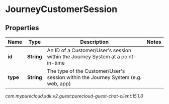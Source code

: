 # JourneyCustomerSession


## Properties

| Name | Type | Description | Notes |
| ------------ | ------------- | ------------- | ------------- |
| **id** | **String** | An ID of a Customer/User&#39;s session within the Journey System at a point-in-time |  |
| **type** | **String** | The type of the Customer/User&#39;s session within the Journey System (e.g. web, app) |  |




_com.mypurecloud.sdk.v2.guest:purecloud-guest-chat-client:15.1.0_